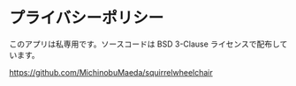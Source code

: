 # プライバシーポリシー

このアプリは私専用です。ソースコードは BSD 3-Clause ライセンスで配布しています。

<https://github.com/MichinobuMaeda/squirrelwheelchair>
